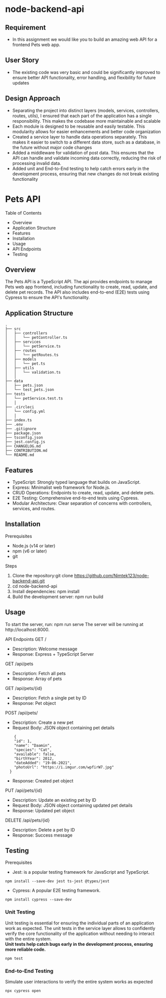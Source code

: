 # node-backend-api

## Requirement
* In this assignment we would like you to build an amazing web API for a frontend Pets web app. 

## User Story
* The existing code was very basic and could be significantly improved to ensure better API functionality, error handling, and flexibility for future updates

## Design Approach
* Separating the project into distinct layers (models, services, controllers, routes, utils), I ensured that each part of the application has a single responsibility. This makes the codebase more maintainable and scalable
* Each module is designed to be reusable and easily testable. This modularity allows for easier enhancements and better code organization
* Created a service layer to handle data operations separately. This makes it easier to switch to a different data store, such as a database, in the future without major code changes
* Added a middleware for validation of post data. This ensures that the API can handle and validate incoming data correctly, reducing the risk of processing invalid data.
* Added unit and End-to-End testing to help catch errors early in the development process, ensuring that new changes do not break existing functionality


# Pets API
Table of Contents
* Overview
* Application Structure
* Features
* Installation
* Usage
* API Endpoints
* Testing

## Overview
The Pets API is a TypeScript API. The api provides endpoints to manage Pets web app frontend, including functionality to create, read, update, and delete pet records. The API also includes end-to-end (E2E) tests using Cypress to ensure the API's functionality.


## Application Structure

```
.
├── src
│   ├── controllers
│   │   └── petController.ts
│   ├── services
│   │   └── petService.ts
│   ├── routes
│   │   └── petRoutes.ts
│   ├── models
│   │   └── pet.ts
│   ├── utils
│   │   └── validation.ts
│   │ 
├── data
│   ├── pets.json
│   └── test_pets.json
├── tests
│   └── petService.test.ts
│   │ 
├── .circleci
│   └── config.yml
│   │ 
├── index.ts
├── .env
├── .gitignore
├── package.json
├── tsconfig.json
├── jest.config.js
├── CHANGELOG.md
├── CONTRIBUTION.md
└── README.md
```


## Features
* TypeScript: Strongly typed language that builds on JavaScript.
* Express: Minimalist web framework for Node.js.
* CRUD Operations: Endpoints to create, read, update, and delete pets.
* E2E Testing: Comprehensive end-to-end tests using Cypress.
* Modular Architecture: Clear separation of concerns with controllers, services, and routes.

## Installation
Prerequisites
* Node.js (v14 or later)
* npm (v6 or later)
* git

Steps
1. Clone the repository:git clone https://github.com/Nimtek123/node-backend-api.git
2. cd node-backend-api
3. Install dependencies: npm install
5. Build the development server: npm run build

## Usage
To start the server, run: npm run serve
The server will be running at http://localhost:8000.

API Endpoints
GET /
* Description: Welcome message
* Response: Express + TypeScript Server

GET /api/pets
* Description: Fetch all pets
* Response: Array of pets

GET /api/pets/{id}
* Description: Fetch a single pet by ID
* Response: Pet object

POST /api/pets/
* Description: Create a new pet
* Request Body: JSON object containing pet details
```
    {
    "id": 1,
    "name": "Daamin",
    "species": "Cat",
    "available": false,
    "birthYear": 2012,
    "dateAdded": "19-06-2021",
    "photoUrl": "https://i.imgur.com/wpfirW7.jpg"
  }
  ```
* Response: Created pet object


PUT /api/pets/{id}
* Description: Update an existing pet by ID
* Request Body: JSON object containing updated pet details
* Response: Updated pet object

DELETE /api/pets/{id}
* Description: Delete a pet by ID
* Response: Success message


## Testing
Prerequisites
* Jest: is a popular testing framework for JavaScript and TypeScript.
```
npm install --save-dev jest ts-jest @types/jest
```

* Cypress: A popular E2E testing framework.
```
npm install cypress --save-dev
```

### Unit Testing
Unit testing is essential for ensuring the individual parts of an application work as expected. The unit tests in the service layer allows to confidently verify the core functionality of the application without needing to interact with the entire system.<br />
<b>Unit tests help catch bugs early in the development process, ensuring more reliable code.</b>
```
npm test
```

### End-to-End Testing
Simulate user interactions to verify the entire system works as expected
```
npx cypress open
```


